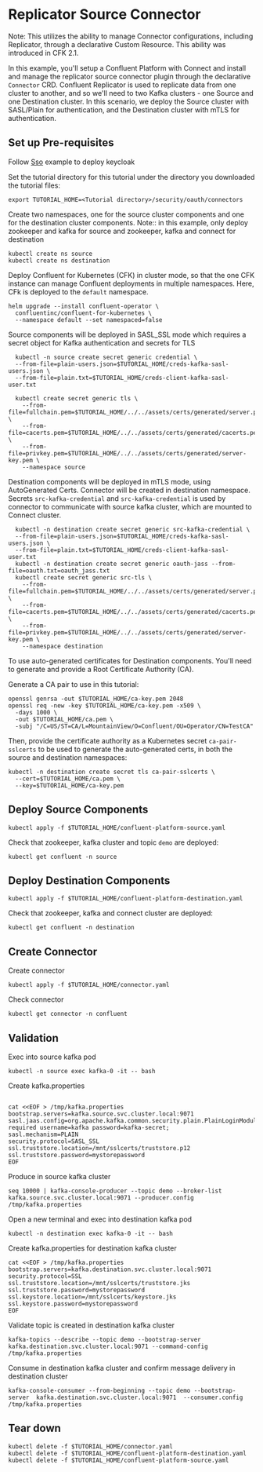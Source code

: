 # Replicator Source Connector

Note: This utilizes the ability to manage Connector configurations, including Replicator, through a declarative Custom Resource. This ability was introduced in CFK 2.1.

In this example, you'll setup a Confluent Platform with Connect and install and manage the replicator source connector plugin through the declarative `Connector` CRD. 
Confluent Replicator is used to replicate data from one cluster to another, and so we'll need to two Kafka clusters - one Source and one Destination cluster. 
In this scenario, we deploy the Source cluster with SASL/Plain for authentication, and the Destination cluster with mTLS for authentication.
## Set up Pre-requisites

Follow [Sso](../../keycloak/) example to deploy keycloak

Set the tutorial directory for this tutorial under the directory you downloaded
the tutorial files:

```
export TUTORIAL_HOME=<Tutorial directory>/security/oauth/connectors
```

Create two namespaces, one for the source cluster components and one for the destination cluster components.
Note:: in this example, only deploy zookeeper and kafka for source and zookeeper, kafka and connect for destination

```
kubectl create ns source
kubectl create ns destination
```

Deploy Confluent for Kubernetes (CFK) in cluster mode, so that the one CFK instance can manage Confluent deployments in multiple namespaces. Here, CFk is deployed to the `default` namespace.

```
helm upgrade --install confluent-operator \
  confluentinc/confluent-for-kubernetes \
  --namespace default --set namespaced=false
```

Source components will be deployed in SASL_SSL mode
which requires a secret object for Kafka authentication and secrets for TLS

```
  kubectl -n source create secret generic credential \
  --from-file=plain-users.json=$TUTORIAL_HOME/creds-kafka-sasl-users.json \
  --from-file=plain.txt=$TUTORIAL_HOME/creds-client-kafka-sasl-user.txt 
  
  kubectl create secret generic tls \
    --from-file=fullchain.pem=$TUTORIAL_HOME/../../assets/certs/generated/server.pem \
    --from-file=cacerts.pem=$TUTORIAL_HOME/../../assets/certs/generated/cacerts.pem \
    --from-file=privkey.pem=$TUTORIAL_HOME/../../assets/certs/generated/server-key.pem \
    --namespace source
```

Destination components will be deployed in mTLS mode, using AutoGenerated Certs. Connector will be created in destination namespace.
Secrets `src-kafka-credential` and `src-kafka-credential` is used by connector to communicate with source kafka cluster, which are mounted to Connect cluster.

```
  kubectl -n destination create secret generic src-kafka-credential \
  --from-file=plain-users.json=$TUTORIAL_HOME/creds-kafka-sasl-users.json \
  --from-file=plain.txt=$TUTORIAL_HOME/creds-client-kafka-sasl-user.txt 
  kubectl -n destination create secret generic oauth-jass --from-file=oauth.txt=oauth_jass.txt
  kubectl create secret generic src-tls \
    --from-file=fullchain.pem=$TUTORIAL_HOME/../../assets/certs/generated/server.pem \
    --from-file=cacerts.pem=$TUTORIAL_HOME/../../assets/certs/generated/cacerts.pem \
    --from-file=privkey.pem=$TUTORIAL_HOME/../../assets/certs/generated/server-key.pem \
    --namespace destination
```


To use auto-generated certificates for Destination components. You'll need to generate and provide a Root Certificate Authority (CA).

Generate a CA pair to use in this tutorial:

```
openssl genrsa -out $TUTORIAL_HOME/ca-key.pem 2048
openssl req -new -key $TUTORIAL_HOME/ca-key.pem -x509 \
  -days 1000 \
  -out $TUTORIAL_HOME/ca.pem \
  -subj "/C=US/ST=CA/L=MountainView/O=Confluent/OU=Operator/CN=TestCA"
```

Then, provide the certificate authority as a Kubernetes secret `ca-pair-sslcerts` to be used to 
generate the auto-generated certs, in both the source and destination namespaces:

```
kubectl -n destination create secret tls ca-pair-sslcerts \
  --cert=$TUTORIAL_HOME/ca.pem \
  --key=$TUTORIAL_HOME/ca-key.pem 
```

## Deploy Source Components

```
kubectl apply -f $TUTORIAL_HOME/confluent-platform-source.yaml
```
Check that zookeeper, kafka cluster and topic `demo` are deployed:

```   
kubectl get confluent -n source
```

## Deploy Destination Components

```
kubectl apply -f $TUTORIAL_HOME/confluent-platform-destination.yaml
```
Check that zookeeper, kafka and connect cluster are deployed:

```   
kubectl get confluent -n destination
```

## Create Connector
Create connector 
```
kubectl apply -f $TUTORIAL_HOME/connector.yaml
```
Check connector 
```
kubectl get connector -n confluent
```

## Validation
Exec into source kafka pod
```
kubectl -n source exec kafka-0 -it -- bash
```

Create kafka.properties

```

cat <<EOF > /tmp/kafka.properties
bootstrap.servers=kafka.source.svc.cluster.local:9071
sasl.jaas.config=org.apache.kafka.common.security.plain.PlainLoginModule required username=kafka password=kafka-secret;
sasl.mechanism=PLAIN
security.protocol=SASL_SSL
ssl.truststore.location=/mnt/sslcerts/truststore.p12
ssl.truststore.password=mystorepassword
EOF
```

Produce in source kafka cluster

```
seq 10000 | kafka-console-producer --topic demo --broker-list kafka.source.svc.cluster.local:9071 --producer.config /tmp/kafka.properties
```

Open a new terminal and exec into destination kafka pod
```
kubectl -n destination exec kafka-0 -it -- bash
```
    
Create kafka.properties for destination kafka cluster
```
cat <<EOF > /tmp/kafka.properties
bootstrap.servers=kafka.destination.svc.cluster.local:9071
security.protocol=SSL
ssl.truststore.location=/mnt/sslcerts/truststore.jks
ssl.truststore.password=mystorepassword
ssl.keystore.location=/mnt/sslcerts/keystore.jks
ssl.keystore.password=mystorepassword
EOF
```
    
Validate topic is created in destination kafka cluster
```
kafka-topics --describe --topic demo --bootstrap-server kafka.destination.svc.cluster.local:9071 --command-config /tmp/kafka.properties
```

Consume in destination kafka cluster and confirm message delivery in destination cluster

```
kafka-console-consumer --from-beginning --topic demo --bootstrap-server  kafka.destination.svc.cluster.local:9071  --consumer.config /tmp/kafka.properties
```


## Tear down

```
kubectl delete -f $TUTORIAL_HOME/connector.yaml
kubectl delete -f $TUTORIAL_HOME/confluent-platform-destination.yaml
kubectl delete -f $TUTORIAL_HOME/confluent-platform-source.yaml
```
